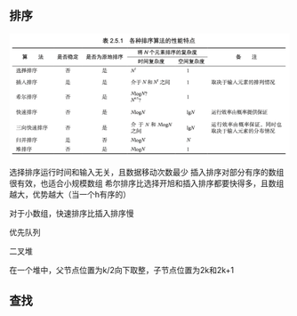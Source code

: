 ## 排序

![image-20221221211314595](assets/image-20221221211314595.png)

选择排序运行时间和输入无关，且数据移动次数最少
插入排序对部分有序的数组很有效，也适合小规模数组
希尔排序比选择开旭和插入排序都要快得多，且数组越大，优势越大（当一个h有序的）

对于小数组，快速排序比插入排序慢



优先队列

二叉堆



在一个堆中，父节点位置为k/2向下取整，子节点位置为2k和2k+1







## 查找


